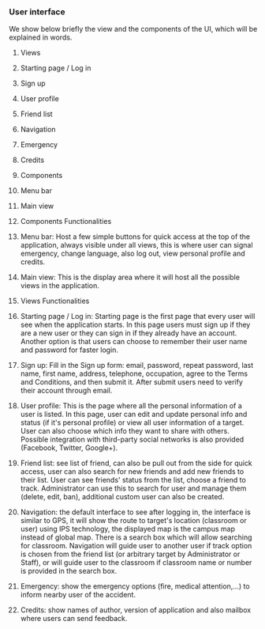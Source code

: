 ### User interface

We show below briefly the view and the components of the UI, which will be explained in words.

1. Views
 1. Starting page / Log in
 2. Sign up
 3. User profile
 4. Friend list
 5. Navigation
 6. Emergency
 7. Credits

2. Components
 1. Menu bar
 2. Main view

3. Components Functionalities
 1. Menu bar: Host a few simple buttons for quick access at the top of the application, always visible under all views, this is where user can signal emergency, change language, also log out, view personal profile and credits.
 2. Main view: This is the display area where it will host all the possible views in the application.

4. Views Functionalities
 1. Starting page / Log in: Starting page is the first page that every user will see when the application starts. In this page users must sign up if they are a new user or they can sign in if they already have an account. Another option is that users can choose to remember their user name and password for faster login.
 2. Sign up: Fill in the Sign up form: email, password, repeat password, last name, first name, address, telephone, occupation, agree to the Terms and Conditions, and then submit it. After submit users need to verify their account through email.
 3. User profile: This is the page where all the personal information of a user is listed. In this page, user can edit and update personal info and status (if it's personal profile) or view all user information of a target. User can also choose which info they want to share with others. Possible integration with third-party social networks is also provided (Facebook, Twitter, Google+).
 4. Friend list: see list of friend, can also be pull out from the side for quick access, user can also search for new friends and add new friends to their list. User can see friends' status from the list, choose a friend to track. Administrator can use this to search for user and manage them (delete, edit, ban), additional custom user can also be created.
 5. Navigation: the default interface to see after logging in, the interface is similar to GPS, it will show the route to target's location (classroom or user) using IPS technology, the displayed map is the campus map instead of global map. There is a search box which will allow searching for classroom. Navigation will guide user to another user if track option is chosen from the friend list (or arbitrary target by Administrator or Staff), or will guide user to the classroom if classroom name or number is provided in the search box.
 6. Emergency: show the emergency options (fire, medical attention,...) to inform nearby user of the accident.
 7. Credits: show names of author, version of application and also mailbox where users can send feedback.
